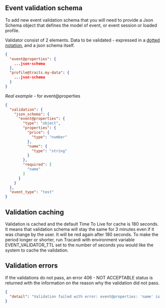 ## Event validation schema

To add new event validation schema that you will need to provide a Json Schema object that defines the model of event,
or event session or loaded profile.

Validator consist of 2 elements. Data to be validated - expressed in a [dotted notation](../notations/dot_notation.md), and a
json schema itself.

```json
{
  "event@properties": {
    ...json-schema
  },
  "profile@traits.my-data": {
    ...json-schema
  }
}
```

*Real example* - for event@properties

```json
{
  "validation": {
    "json_schema": {
      "event@properties": {
        "type": "object",
        "properties": {
          "price": {
            "type": "number"
          },
          "name": {
            "type": "string"
          }
        },
        "required": [
          "name"
        ]
      }
    }
  },
  "event_type": "test"
}
```

## Validation caching

Validation is cached and the default Time To Live for cache is 180 seconds. It means that validation schema will stay
the same for 3 minutes even if it was change by the user. It will be red again after 180 seconds. To make the period
longer or shorter, run Tracardi with environment variable EVENT_VALIDATOR_TTL set to the number of seconds you would
like the system to cache the validation.

## Validation errors

If the validations do not pass, an error 406 - NOT ACCEPTABLE status is returned with the information on the reason why
the validation did not pass.

```json
{
  "detail": "Validation failed with error: event@properties: 'name' is a required property...."
}
```